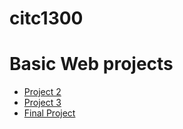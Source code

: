# citc1300

<h1>Basic Web projects</h1>

<ul>
    <li><a href="project2/index.html" target="_blank">Project 2</a></li>
    <li><a href="project3/index.html" target="_blank">Project 3</a></li>
    <li><a href="finalproject/index.html" target="_blank">Final Project</a></li>
</ul>
